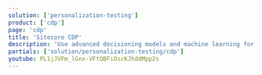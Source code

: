 ```yaml
---
solution: ['personalization-testing']
product: ['cdp']
page: 'cdp'
title: 'Sitecore CDP'
description: 'Use advanced decisioning models and machine learning for personalization in your composable DXP.'
partials: ['solution/personalization-testing/cdp']
youtube: PL1jJVFm_lGnx-VFtQBFiOscKJhddMpp2s
---
```

